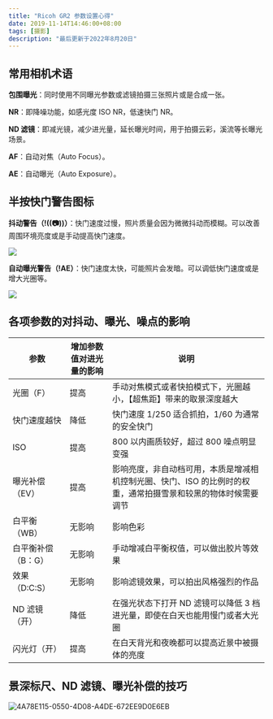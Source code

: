 ```yaml
---
title: "Ricoh GR2 参数设置心得"
date: 2019-11-14T14:46:00+08:00
tags: [摄影]
description: "最后更新于2022年8月20日"
---
```


## 常用相机术语

**包围曝光**：同时使用不同曝光参数或滤镜拍摄三张照片或是合成一张。

**NR**：即降噪功能，如感光度 ISO NR，低速快门 NR。

**ND 滤镜**：即减光镜，减少进光量，延长曝光时间，用于拍摄云彩，溪流等长曝光场景。

**AF**：自动对焦（Auto Focus）。

**AE**：自动曝光（Auto Exposure）。

## 半按快门警告图标

**抖动警告（!((📷))）**：快门速度过慢，照片质量会因为微微抖动而模糊。可以改善周围环境亮度或是手动提高快门速度。

![](/images/image-20220820184826880.png)

**自动曝光警告（!AE）**：快门速度太快，可能照片会发暗。可以调低快门速度或是增大光圈等。

![](/images/image-20220820184847600.png)

## 各项参数的对抖动、曝光、噪点的影响

| 参数               | 增加参数值对进光量的影响 | 说明                                                                                                           |
| ------------------ | ------------------------ | -------------------------------------------------------------------------------------------------------------- |
| 光圈（F）          | 提高                     | 手动对焦模式或者快拍模式下，光圈越小，【超焦距】带来的取景深度越大                                             |
| 快门速度越快       | 降低                     | 快门速度 1/250 适合抓拍，1/60 为通常的安全快门                                                                 |
| ISO                | 提高                     | 800 以内画质较好，超过 800 噪点明显变强                                                                        |
| 曝光补偿（EV）     | 提高                     | 影响亮度，非自动档可用，本质是增减相机控制光圈、快门、ISO 的比例时的权重，通常拍摄雪景和较黑的物体时候需要调节 |
| 白平衡（WB）       | 无影响                   | 影响色彩                                                                                                       |
| 白平衡补偿（B：G） | 无影响                   | 手动增减白平衡权值，可以做出胶片等效果                                                                         |
| 效果（D:C:S）      | 无影响                   | 影响滤镜效果，可以拍出风格强烈的作品                                                                           |
| ND 滤镜（开）      | 降低                     | 在强光状态下打开 ND 滤镜可以降低 3 档进光量，即使在白天也能用慢门或者大光圈                                    |
| 闪光灯（开）       | 提高                     | 在白天背光和夜晚都可以提高近景中被摄体的亮度                                                                   |

## 景深标尺、ND 滤镜、曝光补偿的技巧

![4A78E115-0550-4D08-A4DE-672EE9D0E6EB](https://tva1.sinaimg.cn/large/006y8mN6ly1g8s7jpj44nj319j0u0tgf.jpg)
